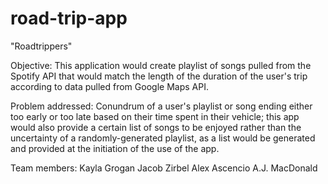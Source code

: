# road-trip-app

"Roadtrippers"

Objective: This application would create playlist of songs pulled from the Spotify API that would match the length of the duration of the user's trip according to data pulled from Google Maps API. 

Problem addressed: Conundrum of a user's playlist or song ending either too early or too late based on their time spent in their vehicle; this app would also provide a certain list of songs to be enjoyed rather than the uncertainty of a randomly-generated playlist, as a list would be generated and provided at the initiation of the use of the app.


Team members: 
Kayla Grogan
Jacob Zirbel
Alex Ascencio
A.J. MacDonald

